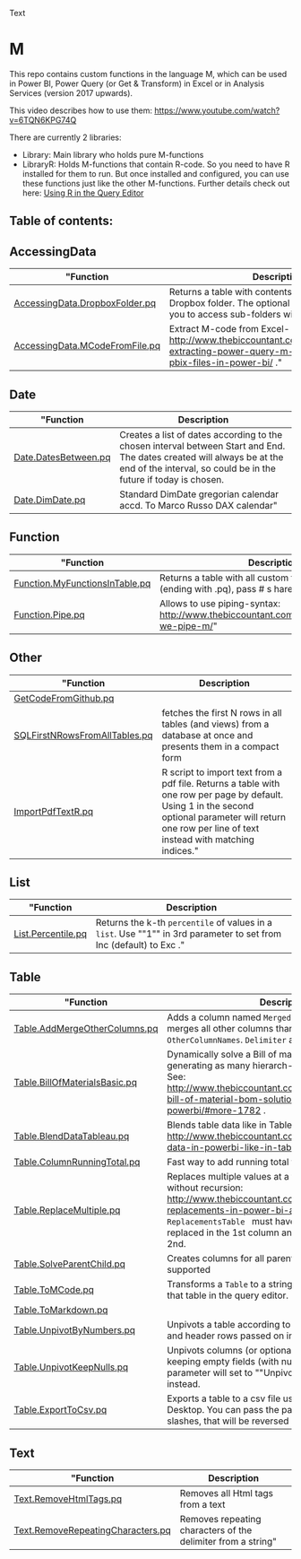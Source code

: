 Text
# M
This repo contains custom functions in the language M, which can be used in Power BI, Power Query (or Get & Transform) in Excel or in Analysis Services (version 2017 upwards).

This video describes how to use them:  https://www.youtube.com/watch?v=6TQN6KPG74Q

There are currently 2 libraries:
+ Library: Main library who holds pure M-functions
+ LibraryR: Holds M-functions that contain R-code. So you need to have R installed for them to run. But once installed and configured, you can use these functions just like the other M-functions. Further details check out here: [Using R in the Query Editor]( https://docs.microsoft.com/en-us/power-bi/desktop-r-in-query-editor)


## Table of contents:

## AccessingData
"Function | Description
-------- | -----------
[AccessingData.DropboxFolder.pq](https://github.com/ImkeF/M/tree/master/Library/AccessingData.DropboxFolder.pq) | Returns a table with contents from your selected Dropbox folder. The optional field 'folder' allows you to access sub-folders within the main folder.
[AccessingData.MCodeFromFile.pq](https://github.com/ImkeF/M/tree/master/Library/AccessingData.MCodeFromFile.pq) | Extract M-code from Excel- or Power BI files, see: http://www.thebiccountant.com/2017/10/15/bulk-extracting-power-query-m-code-from-multiple-pbix-files-in-power-bi/ ."
## Date
"Function | Description
-------- | -----------
[Date.DatesBetween.pq](https://github.com/ImkeF/M/tree/master/Library/Date.DatesBetween.pq) | Creates a list of dates according to the chosen interval between Start and End. The dates created will always be at the end of the interval, so could be in the future if today is chosen.
[Date.DimDate.pq](https://github.com/ImkeF/M/tree/master/Library/Date.DimDate.pq) | Standard DimDate gregorian calendar accd. To Marco Russo DAX calendar"
## Function
"Function | Description
-------- | -----------
[Function.MyFunctionsInTable.pq](https://github.com/ImkeF/M/tree/master/Library/Function.MyFunctionsInTable.pq) | Returns a table with all custom functions in the library (ending with .pq), pass # s hared as environment
[Function.Pipe.pq](https://github.com/ImkeF/M/tree/master/Library/Function.Pipe.pq) | Allows to use piping-syntax: http://www.thebiccountant.com/2017/08/16/should-we-pipe-m/"
## Other
"Function | Description
-------- | -----------
[GetCodeFromGithub.pq](https://github.com/ImkeF/M/tree/master/Library/GetCodeFromGithub.pq) | 
[SQLFirstNRowsFromAllTables.pq](https://github.com/ImkeF/M/tree/master/Library/SQLFirstNRowsFromAllTables.pq) | fetches the first N rows in all tables (and views) from a database at once and presents them in a compact form
[ImportPdfTextR.pq](https://github.com/ImkeF/M/tree/master/LibraryR/ImportPdfTextR.pq) | R script to import text from a pdf file. Returns a table with one row per page by default. Using 1 in the second optional parameter will return one row per line of text instead with matching indices."
## List
"Function | Description
-------- | -----------
[List.Percentile.pq](https://github.com/ImkeF/M/tree/master/Library/List.Percentile.pq) | Returns the k-th <code>percentile</code> of values in a <code>list</code>.  Use ""1"" in 3rd parameter to set from Inc (default) to Exc ."
## Table
"Function | Description
-------- | -----------
[Table.AddMergeOtherColumns.pq](https://github.com/ImkeF/M/tree/master/Library/Table.AddMergeOtherColumns.pq) | Adds a column named <code>MergedColumnName</code> to a <code>Table</code> that merges all other columns than named <code>OtherColumnNames</code>. <code>Delimiter</code> as a text string.
[Table.BillOfMaterialsBasic.pq](https://github.com/ImkeF/M/tree/master/Library/Table.BillOfMaterialsBasic.pq) | Dynamically solve a Bill of materials-structure, generating as many hierarch-columns as necessary. See: http://www.thebiccountant.com/2017/05/08/dynamic-bill-of-material-bom-solution-in-excel-and-powerbi/#more-1782 .
[Table.BlendDataTableau.pq](https://github.com/ImkeF/M/tree/master/Library/Table.BlendDataTableau.pq) | Blends table data like in Tableau. See: http://www.thebiccountant.com/2017/02/23/blending-data-in-powerbi-like-in-tableau/
[Table.ColumnRunningTotal.pq](https://github.com/ImkeF/M/tree/master/Library/Table.ColumnRunningTotal.pq) | Fast way to add running total to a table
[Table.ReplaceMultiple.pq](https://github.com/ImkeF/M/tree/master/Library/Table.ReplaceMultiple.pq) | Replaces multiple values at a time in a table column without recursion: http://www.thebiccountant.com/2016/05/22/multiple-replacements-in-power-bi-and-power-query/ The <code>ReplacementsTable </code> must have the values to be replaced in the 1st column and the new value in the 2nd.
[Table.SolveParentChild.pq](https://github.com/ImkeF/M/tree/master/Library/Table.SolveParentChild.pq) | Creates columns for all parents, multiple parents are supported
[Table.ToMCode.pq](https://github.com/ImkeF/M/tree/master/Library/Table.ToMCode.pq) | Transforms a  <code>Table</code>  to a string of M code that will create that table in the query editor.
[Table.ToMarkdown.pq](https://github.com/ImkeF/M/tree/master/Library/Table.ToMarkdown.pq) | 
[Table.UnpivotByNumbers.pq](https://github.com/ImkeF/M/tree/master/Library/Table.UnpivotByNumbers.pq) | Unpivots a table according to the number of columns and header rows passed on in the parameters
[Table.UnpivotKeepNulls.pq](https://github.com/ImkeF/M/tree/master/Library/Table.UnpivotKeepNulls.pq) | Unpivots columns (or optional other columns) while keeping empty fields (with null). Any entry to the 3rd parameter will set to ""Unpivot Other Columns"" instead.
[Table.ExportToCsv.pq](https://github.com/ImkeF/M/tree/master/LibraryR/Table.ExportToCsv.pq) | Exports a table to a csv file using R-script in PowerBI Desktop. You can pass the path in with backward-slashes, that will be reversed automatically."
## Text
"Function | Description
-------- | -----------
[Text.RemoveHtmlTags.pq](https://github.com/ImkeF/M/tree/master/Library/Text.RemoveHtmlTags.pq) | Removes all Html tags from a text
[Text.RemoveRepeatingCharacters.pq](https://github.com/ImkeF/M/tree/master/Library/Text.RemoveRepeatingCharacters.pq) | Removes repeating characters of the delimiter from a string"

